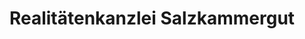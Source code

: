 ---
title: "Realitätenkanzlei Salzkammergut"
url: /gmunden/realitaetenkanzlei-salzkammergut/
shop: Immobilien
---